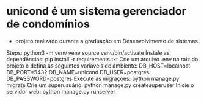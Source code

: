 # unicond é um sistema gerenciador de condomínios
- projeto realizado durante a graduação em Desenvolvimento de sistemas

Steps:
python3 -m venv venv
source venv/bin/activate
Instale as dependências:
pip install -r requirements.txt
Crie um arquivo .env na raiz do projeto e defina as seguintes variáveis de ambiente:
DB_HOST=localhost
DB_PORT=5432
DB_NAME=unicond
DB_USER=postgres
DB_PASSWORD=postgres
Execute as migrações:
python manage.py migrate
Crie um superusuário:
python manage.py createsuperuser
Inicie o servidor web:
python manage.py runserver

